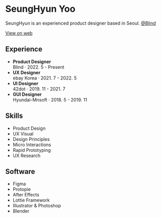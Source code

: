 # SeungHyun Yoo
SeungHyun is an experienced product designer based in Seoul. <a href="https://www.teamblind.com/kr/" target="_blank">@Blind</a>

<a href="https://seunghyun.design" target="_blank">View on web</a>

## Experience
<ul>
    <li><strong>Product Designer</strong><br>Blind &#183; 2022. 5 - Present</li>
    <li><strong>UX Designer</strong><br>ebay Korea &#183; 2021. 7 - 2022. 5</li>
    <li><strong>UI Designer</strong><br>42dot &#183; 2019. 11 - 2021. 7</li>
    <li><strong>GUI Designer</strong><br>Hyundai-Mnsoft &#183; 2018. 5 - 2019. 11</li>
</ul>

## Skills
<ul>
    <li>Product Design</li>
    <li>UX Visual</li>
    <li>Design Principles</li>
    <li>Micro Interactions</li>
    <li>Rapid Prototyping</li>
    <li>UX Research</li>
</ul>

## Software
<ul>
    <li>Figma</li>
    <li>Protopie</li>
    <li>After Effects</li>
    <li>Lottie Framework</li>
    <li>Illustrator & Photoshop</li>
    <li>Blender</li>
</ul>
